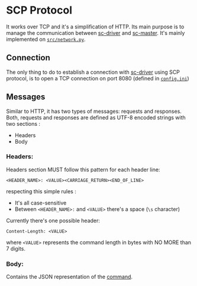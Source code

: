 # SCP Protocol

It works over TCP and it's a simplification of HTTP. Its main purpose is to manage the communication between [sc-driver](https://github.com/brunopk/sc-driver) and [sc-master](https://github.com/brunopk/sc-master). It's mainly implemented on [`src/network.py`](../src/network.py).

## Connection

The only thing to do to establish a connection with [sc-driver](https://github.com/brunopk/sc-driver) using SCP protocol, is to open a TCP connection on port 8080 (defined in [`config.ini`](../config.ini))

## Messages

Similar to HTTP, it has two types of messages: requests and responses. Both, requests and responses are defined as UTF-8 encoded strings with two sections :

- Headers
- Body


### Headers:

Headers section MUST follow this pattern for each header line:

`<HEADER_NAME>: <VALUE><CARRIAGE_RETURN><END_OF_LINE>`

respecting this simple rules :

- It's all case-sensitive
- Between `<HEADER_NAME>:` and `<VALUE>` there's a space (`\s` character)

Currently there's one possible header:

`Content-Length: <VALUE>` 

where `<VALUE>` represents the command length in bytes with NO MORE than 7 digits.
           

### Body:


Contains the JSON representation of the [command](/doc/commands.md).